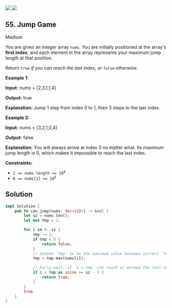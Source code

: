 [![](https://img.shields.io/github/stars/javadev/LeetCode-in-All?label=Stars&style=flat-square)](https://github.com/javadev/LeetCode-in-All)
[![](https://img.shields.io/github/forks/javadev/LeetCode-in-All?label=Fork%20me%20on%20GitHub%20&style=flat-square)](https://github.com/javadev/LeetCode-in-All/fork)

## 55\. Jump Game

Medium

You are given an integer array `nums`. You are initially positioned at the array's **first index**, and each element in the array represents your maximum jump length at that position.

Return `true` _if you can reach the last index, or_ `false` _otherwise_.

**Example 1:**

**Input:** nums = [2,3,1,1,4]

**Output:** true

**Explanation:** Jump 1 step from index 0 to 1, then 3 steps to the last index.

**Example 2:**

**Input:** nums = [3,2,1,0,4]

**Output:** false

**Explanation:** You will always arrive at index 3 no matter what. Its maximum jump length is 0, which makes it impossible to reach the last index.

**Constraints:**

*   <code>1 <= nums.length <= 10<sup>4</sup></code>
*   <code>0 <= nums[i] <= 10<sup>5</sup></code>

## Solution

```rust
impl Solution {
    pub fn can_jump(nums: Vec<i32>) -> bool {
        let sz = nums.len();
        let mut tmp = 1;

        for i in 0..sz {
            tmp -= 1;
            if tmp < 0 {
                return false;
            }
            // Update `tmp` to be the maximum value between current `tmp` and `nums[i]`.
            tmp = tmp.max(nums[i]);

            // Early exit: if `i + tmp` can reach or exceed the last index, return true.
            if i + tmp as usize >= sz - 1 {
                return true;
            }
        }
        true
    }
}
```
